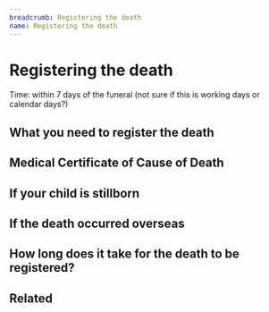 ```yaml
---
breadcrumb: Registering the death
name: Registering the death
---
```


Registering the death
===========================

Time: within 7 days of the funeral (not sure if this is working days or calendar days?)

## What you need to register the death ##
## Medical Certificate of Cause of Death
## If your child is stillborn
## If the death occurred overseas
## How long does it take for the death to be registered?

## Related

